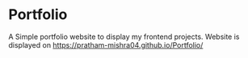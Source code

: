 # Portfolio
A Simple portfolio website to display my frontend projects.
Website is displayed on https://pratham-mishra04.github.io/Portfolio/
